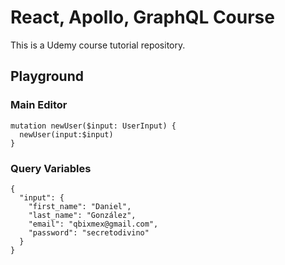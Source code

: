 # React, Apollo, GraphQL Course

This is a Udemy course tutorial repository.

## Playground

### Main Editor
```
mutation newUser($input: UserInput) {
  newUser(input:$input)
}
```

### Query Variables
```
{
  "input": {
    "first_name": "Daniel",
    "last_name": "González",
    "email": "qbixmex@gmail.com",
    "password": "secretodivino"
  }
}
```